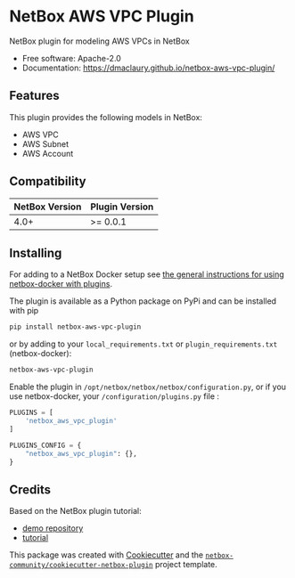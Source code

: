 # NetBox AWS VPC Plugin

NetBox plugin for modeling AWS VPCs in NetBox

* Free software: Apache-2.0
* Documentation: https://dmaclaury.github.io/netbox-aws-vpc-plugin/

## Features

This plugin provides the following models in NetBox:

* AWS VPC
* AWS Subnet
* AWS Account

## Compatibility

| NetBox Version | Plugin Version |
|----------------|----------------|
|     4.0+       |    >= 0.0.1    |

## Installing

For adding to a NetBox Docker setup see
[the general instructions for using netbox-docker with plugins](https://github.com/netbox-community/netbox-docker/wiki/Using-Netbox-Plugins).

The plugin is available as a Python package on PyPi and can be installed with pip

```bash
pip install netbox-aws-vpc-plugin
```

or by adding to your `local_requirements.txt` or `plugin_requirements.txt` (netbox-docker):

```bash
netbox-aws-vpc-plugin
```

Enable the plugin in `/opt/netbox/netbox/netbox/configuration.py`,
 or if you use netbox-docker, your `/configuration/plugins.py` file :

```python
PLUGINS = [
    'netbox_aws_vpc_plugin'
]

PLUGINS_CONFIG = {
    "netbox_aws_vpc_plugin": {},
}
```

## Credits

Based on the NetBox plugin tutorial:

* [demo repository](https://github.com/netbox-community/netbox-plugin-demo)
* [tutorial](https://github.com/netbox-community/netbox-plugin-tutorial)

This package was created with [Cookiecutter](https://github.com/audreyr/cookiecutter) and the [`netbox-community/cookiecutter-netbox-plugin`](https://github.com/netbox-community/cookiecutter-netbox-plugin) project template.
